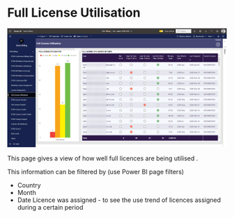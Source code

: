 # Full License Utilisation

![Report Image](TeamsBillingYE/TB3424.png)

This page gives a view of how well full licences are being utilised .

This information can be filtered by (use Power BI page filters)

- Country
- Month
- Date Licence was assigned - to see the use trend of licences assigned during a certain period

